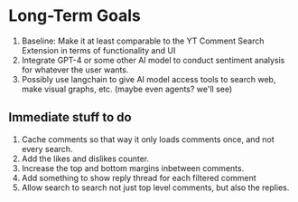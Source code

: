 # Long-Term Goals

1. Baseline: Make it at least comparable to the YT Comment Search Extension in terms of functionality and UI
2. Integrate GPT-4 or some other AI model to conduct sentiment analysis for whatever the user wants.
3. Possibly use langchain to give AI model access tools to search web, make visual graphs, etc. (maybe even agents? we'll see)

## Immediate stuff to do

1. Cache comments so that way it only loads comments once, and not every search.
2. Add the likes and dislikes counter.
3. Increase the top and bottom margins inbetween comments.
4. Add something to show reply thread for each filtered comment
5. Allow search to search not just top level comments, but also the replies.
